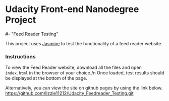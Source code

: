 # Udacity Front-end Nanodegree Project
#- "Feed Reader Testing"

This project uses [Jasmine](https://jasmine.github.io/) to test the functionality of a feed reader website.

### Instructions
To view the Feed Reader website, download all the files and open `index.html` in the browser of your choice./n
Once loaded, test results should be displayed at the bottom of the page.

Alternatively, you can view the site on github pages by using the link below.
https://github.com/lizzie11212/Udacity_Feedreader_Testing.git
